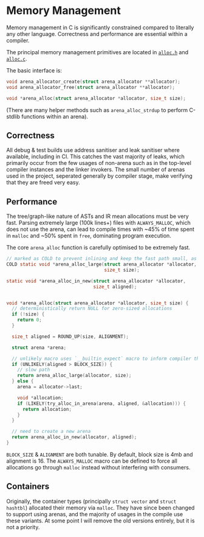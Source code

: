 # Memory Management

Memory management in C is significantly constrained compared to literally any other language.
Correctness and performance are essential within a compiler.

The principal memory management primitives are located in [`alloc.h`](https://johnk.dev/jcc/src/alloc.h) and [`alloc.c`](https://johnk.dev/jcc/src/alloc.c).

The basic interface is:

```c
void arena_allocator_create(struct arena_allocator **allocator);
void arena_allocator_free(struct arena_allocator **allocator);

void *arena_alloc(struct arena_allocator *allocator, size_t size);
```

(There are many helper methods such as `arena_alloc_strdup` to perform C-stdlib functions within an arena).

## Correctness

All debug & test builds use address sanitiser and leak sanitiser where available, including in CI.
This catches the vast majority of leaks, which primarily occur from the few usages of non-arena such as in the top-level compiler instances and the linker invokers.
The small number of arenas used in the project, seperated generally by compiler stage, make verifying that they are freed very easy.

## Performance

The tree/graph-like nature of ASTs and IR mean allocations must be very fast. Parsing extremely large (100k lines+) files with `ALWAYS_MALLOC`, which does not use the arena,
can lead to compile times with ~45% of time spent in `malloc` and ~50% spent in `free`, dominating program execution.

The core `arena_alloc` function is carefully optimised to be extremely fast.

```c
// marked as COLD to prevent inlining and keep the fast path small, as this is not a likely branch
COLD static void *arena_alloc_large(struct arena_allocator *allocator,
                                    size_t size);

static void *arena_alloc_in_new(struct arena_allocator *allocator,
                                size_t aligned);


void *arena_alloc(struct arena_allocator *allocator, size_t size) {
  // deterministically return NULL for zero-sized allocations
  if (!size) {
    return 0;
  }

  size_t aligned = ROUND_UP(size, ALIGNMENT);

  struct arena *arena;

  // unlikely macro uses `__builtin_expect` macro to inform compiler this is an unlikely branch
  if (UNLIKELY(aligned > BLOCK_SIZE)) {
    // slow path
    return arena_alloc_large(allocator, size);
  } else {
    arena = allocator->last;

    void *allocation;
    if (LIKELY(try_alloc_in_arena(arena, aligned, &allocation))) {
      return allocation;
    }
  }

  // need to create a new arena
  return arena_alloc_in_new(allocator, aligned);
}

```

`BLOCK_SIZE` & `ALIGNMENT` are both tunable. By default, block size is 4mb and alignment is 16.
The `ALWAYS_MALLOC` macro can be defined to force all allocations go through `malloc` instead without interfering with consumers.

## Containers

Originally, the container types (principally `struct vector` and `struct hashtbl`) allocated their memory via `malloc`.
They have since been changed to support using arenas, and the majority of usages in the compile use these variants.
At some point I will remove the old versions entirely, but it is not a priority.
